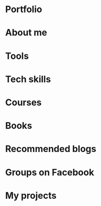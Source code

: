 # Portfolio
# About me
# Tools
# Tech skills
# Courses
# Books
# Recommended blogs
# Groups on Facebook
# My projects
